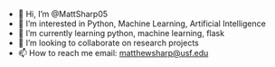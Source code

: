 - 👋 Hi, I’m @MattSharp05
- 👀 I’m interested in Python, Machine Learning, Artificial Intelligence
- 🌱 I’m currently learning python, machine learning, flask
- 💞️ I’m looking to collaborate on research projects
- 📫 How to reach me email: matthewsharp@usf.edu



